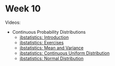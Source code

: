 # Week 10

Videos:
- Continuous Probability Distributions
    - [jbstatistics: Introduction](https://www.youtube.com/watch?v=OWSOhpS00_s)
    - [jbstatistics: Exercises](https://www.youtube.com/watch?v=EPm7FdajBvc)
    - [jbstatistics: Mean and Variance](https://www.youtube.com/watch?v=Ro7dayHU5DQ)
    - [jbstatistics: Continuous Uniform Distribution](https://www.youtube.com/watch?v=-qt8CPIadWQ)
    - [jbstatistics: Normal Distribution](https://www.youtube.com/watch?v=iYiOVISWXS4)
    <!-- Exponential missing. jbstatistics didn't cover it -->